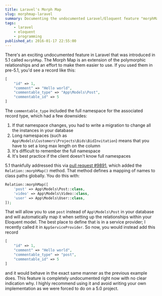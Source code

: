 ```yaml
---
title: Laravel's Morph Map
slug: morphmap-laravel
summary: Documenting the undocumented Laravel/Eloquent feature "morphMap"
tags:
    - laravel
    - eloquent
    - programming
published_at: 2016-01-17 22:55:00
---
```

There's an exciting undocumented feature in Laravel that was introduced in 5.1 called `morphMap`. The Morph Map is an 
extension of the polymorphic relationships and an effort to make them easier to use. If you used them in pre-5.1, you'd 
see a record like this:

```php
[
    "id" => 1,
    "comment" => "Hello world",
    "commentable_type" => "App\Models\Post",
    "commentable_id" => 5
]
```

The `commentable_type` included the full namespace for the associated record type, which had a few downsides:

1. If that namespace changes, you had to write a migration to change all the instances in your database
2. Long namespaces (such as `App\Models\Customers\Projects\Bids\BidInvitation`) means that you have to set a long max 
length on the column
3. It's difficult to remember the full namespace
4. It's best practice if the client doesn't know full namespaces

5.1 thankfully addressed this via [pull request #9891](https://github.com/laravel/framework/pull/9891), which added the 
`Relation::morphMap()` method. That method defines a mapping of names to class paths globally. You do this with:

```php
Relation::morphMap([
    'post' => App\Models\Post::class,
    'video' => App\Models\Video::class,
    'user' => App\Models\User::class,
]);
```

That will allow you to use `post` instead of `App\Models\Post` in your database and will automatically map it when 
setting up the relationships within your Eloquent model. The best place to define that is in a service provider; I 
recently called it in `AppServiceProvider`. So now, you would instead add this record

```php
[
    "id" => 1,
    "comment" => "Hello world",
    "commentable_type" => "post",
    "commentable_id" => 5
]
```

and it would behave in the exact same manner as the previous example does. This feature is completely undocumented right
 now with no clear indication why. I highly recommend using it and avoid writing your own implementation as we were 
 forced to do on a 5.0 project.
